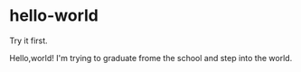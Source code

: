 # hello-world
Try it first.

Hello,world! I'm trying to graduate frome the school and step into the world.
